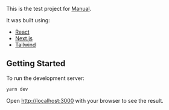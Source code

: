 This is the test project for [Manual](https://www.manual.co/).

It was built using:

- [React](https://react.dev/)
- [Next.js](https://nextjs.org/)
- [Tailwind](https://tailwindcss.com/)

## Getting Started

To run the development server:

```bash
yarn dev
```

Open [http://localhost:3000](http://localhost:3000) with your browser to see the result.
